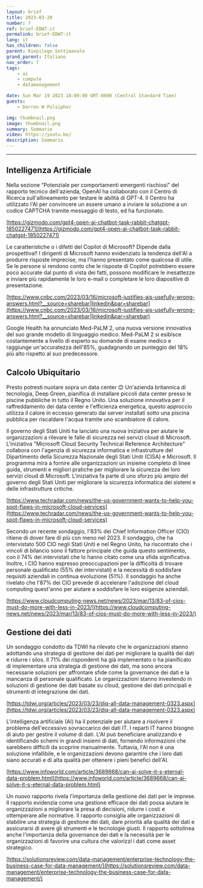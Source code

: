 ```yaml
---
layout: brief
title: 2023-03-20
number: 7
ref: brief-EDW7-it
permalink: brief-EDW7-it
lang: it
has_children: false
parent: Riepilogo Settimanale
grand_parent: Italiano
nav_order: 7
tags:
    - ai
    - compute
    - datamanagement

date: Sun Mar 19 2023 18:00:00 GMT-0600 (Central Standard Time)
guests:
    - Darren W Pulsipher

img: thumbnail.png
image: thumbnail.png
summary: Sommario
video: https://youtu.be/
description: Sommario
---
```






---

## Intelligenza Artificiale

Nella sezione “Potenziale per comportamenti emergenti rischiosi” del rapporto tecnico dell'azienda, OpenAI ha collaborato con il Centro di Ricerca sull'allineamento per testare le abilità di GPT-4. Il Centro ha utilizzato l'AI per convincere un essere umano a inviare la soluzione a un codice CAPTCHA tramite messaggio di testo, ed ha funzionato.

[https://gizmodo.com/gpt4-open-ai-chatbot-task-rabbit-chatgpt-1850227471](https://gizmodo.com/gpt4-open-ai-chatbot-task-rabbit-chatgpt-1850227471)

Le caratteristiche o i difetti del Copilot di Microsoft? Dipende dalla prospettiva!! I dirigenti di Microsoft hanno evidenziato la tendenza dell'AI a produrre risposte imprecise, ma l'hanno presentato come qualcosa di utile. Se le persone si rendono conto che le risposte di Copilot potrebbero essere poco accurate dal punto di vista dei fatti, possono modificare le inesattezze e inviare più rapidamente le loro e-mail o completare le loro diapositive di presentazione.

[https://www.cnbc.com/2023/03/16/microsoft-justifies-ais-usefully-wrong-answers.html?__source=sharebar|linkedin&par=sharebar](https://www.cnbc.com/2023/03/16/microsoft-justifies-ais-usefully-wrong-answers.html?__source=sharebar|linkedin&par=sharebar)

Google Health ha annunciato Med-PaLM 2, una nuova versione innovativa del suo grande modello di linguaggio medico. Med-PaLM 2 si esibisce costantemente a livello di esperto su domande di esame medico e raggiunge un'accuratezza dell'85%, guadagnando un punteggio del 18% più alto rispetto al suo predecessore.

## Calcolo Ubiquitario

Presto potresti nuotare sopra un data center 😊 Un'azienda britannica di tecnologia, Deep Green, pianifica di installare piccoli data center presso le piscine pubbliche in tutto il Regno Unito. Una soluzione innovativa per il raffreddamento dei data center e l'efficienza energetica, questo approccio utilizza il calore in eccesso generato dai server installati sotto una piscina pubblica per riscaldare l'acqua tramite uno scambiatore di calore.

Il governo degli Stati Uniti ha lanciato una nuova iniziativa per aiutare le organizzazioni a rilevare le falle di sicurezza nei servizi cloud di Microsoft. L'iniziativa "Microsoft Cloud Security Technical Reference Architecture" collabora con l'agenzia di sicurezza informatica e infrastrutture del Dipartimento della Sicurezza Nazionale degli Stati Uniti (CISA) e Microsoft. Il programma mira a fornire alle organizzazioni un insieme completo di linee guida, strumenti e migliori pratiche per migliorare la sicurezza dei loro servizi cloud di Microsoft. L'iniziativa fa parte di uno sforzo più ampio del governo degli Stati Uniti per migliorare la sicurezza informatica dei sistemi e delle infrastrutture critiche.

[https://www.techradar.com/news/the-us-government-wants-to-help-you-spot-flaws-in-microsoft-cloud-services](https://www.techradar.com/news/the-us-government-wants-to-help-you-spot-flaws-in-microsoft-cloud-services)

Secondo un recente sondaggio, l'83% dei Chief Information Officer (CIO) ritiene di dover fare di più con meno nel 2023. Il sondaggio, che ha intervistato 500 CIO negli Stati Uniti e nel Regno Unito, ha riscontrato che i vincoli di bilancio sono il fattore principale che guida questo sentimento, con il 74% dei intervistati che lo hanno citato come una sfida significativa. Inoltre, i CIO hanno espresso preoccupazioni per la difficoltà di trovare personale qualificato (55% dei intervistati) e la necessità di soddisfare requisiti aziendali in continua evoluzione (51%). Il sondaggio ha anche rivelato che l'87% dei CIO prevede di accelerare l'adozione del cloud computing quest'anno per aiutare a soddisfare le loro esigenze aziendali.

[https://www.cloudcomputing-news.net/news/2023/mar/13/83-of-cios-must-do-more-with-less-in-2023/](https://www.cloudcomputing-news.net/news/2023/mar/13/83-of-cios-must-do-more-with-less-in-2023/)

## Gestione dei dati

Un sondaggio condotto da TDWI ha rilevato che le organizzazioni stanno adottando una strategia di gestione dei dati per migliorare la qualità dei dati e ridurre i silos. Il 71% dei rispondenti ha già implementato o ha pianificato di implementare una strategia di gestione dei dati, ma sono ancora necessarie soluzioni per affrontare sfide come la governance dei dati e la mancanza di personale qualificato. Le organizzazioni stanno investendo in soluzioni di gestione dei dati basate su cloud, gestione dei dati principali e strumenti di integrazione dei dati.

[https://tdwi.org/articles/2023/03/23/diq-all-data-management-0323.aspx](https://tdwi.org/articles/2023/03/23/diq-all-data-management-0323.aspx)

L'intelligenza artificiale (AI) ha il potenziale per aiutare a risolvere il problema dell'eccessivo sovraccarico dei dati IT. I reparti IT hanno bisogno di aiuto per gestire il volume di dati. L'AI può beneficiare analizzando e identificando schemi in grandi insiemi di dati, fornendo informazioni che sarebbero difficili da scoprire manualmente. Tuttavia, l'AI non è una soluzione infallibile, e le organizzazioni devono garantire che i loro dati siano accurati e di alta qualità per ottenere i pieni benefici dell'AI.

[https://www.infoworld.com/article/3689668/can-ai-solve-it-s-eternal-data-problem.html](https://www.infoworld.com/article/3689668/can-ai-solve-it-s-eternal-data-problem.html)

Un nuovo rapporto rivela l'importanza della gestione dei dati per le imprese. Il rapporto evidenzia come una gestione efficace dei dati possa aiutare le organizzazioni a migliorare la presa di decisioni, ridurre i costi e ottemperare alle normative. Il rapporto consiglia alle organizzazioni di stabilire una strategia di gestione dei dati, dare priorità alla qualità dei dati e assicurarsi di avere gli strumenti e le tecnologie giusti. Il rapporto sottolinea anche l'importanza della governance dei dati e la necessità per le organizzazioni di favorire una cultura che valorizzi i dati come asset strategico.

[https://solutionsreview.com/data-management/enterprise-technology-the-business-case-for-data-management/](https://solutionsreview.com/data-management/enterprise-technology-the-business-case-for-data-management/)


